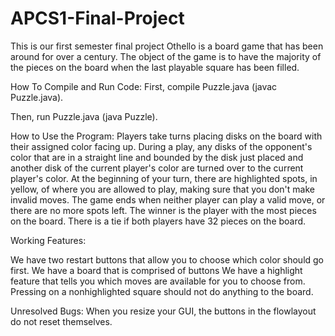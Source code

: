 # APCS1-Final-Project
This is our first semester final project
Othello is a board game that has been around for over a century. The object of the game is to have the majority of the pieces on the board when the last playable square has been filled. 


How To Compile and Run Code:
First, compile Puzzle.java (javac Puzzle.java).

Then, run Puzzle.java (java Puzzle).

How to Use the Program:
Players take turns placing disks on the board with their assigned color facing up.
During a play, any disks of the opponent's color that are in a straight line and bounded by the disk just placed and another disk of the current player's color are turned over to the current player's color.
At the beginning of your turn, there are highlighted spots, in yellow, of where you are allowed to play, making sure that you don't make invalid moves. 
The game ends when neither player can play a valid move, or there are no more spots left.
The winner is the player with the most pieces on the board.
There is a tie if both players have 32 pieces on the board. 

Working Features:

We have two restart buttons that allow you to choose which color should go first.
We have a board that is comprised of buttons
We have a highlight feature that tells you which moves are available for you to choose from. Pressing on a nonhighlighted square should not do anything to the board.

Unresolved Bugs:
When you resize your GUI, the buttons in the flowlayout do not reset themselves. 